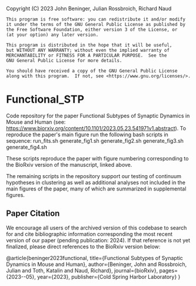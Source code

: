 Copyright (C) 2023 John Beninger, Julian Rossbroich, Richard Naud

    This program is free software: you can redistribute it and/or modify
    it under the terms of the GNU General Public License as published by
    the Free Software Foundation, either version 3 of the License, or
    (at your option) any later version.

    This program is distributed in the hope that it will be useful,
    but WITHOUT ANY WARRANTY; without even the implied warranty of
    MERCHANTABILITY or FITNESS FOR A PARTICULAR PURPOSE.  See the
    GNU General Public License for more details.

    You should have received a copy of the GNU General Public License
    along with this program.  If not, see <https://www.gnu.org/licenses/>.


# Functional_STP
Code repository for the paper Functional Subtypes of Synaptic Dynamics in Mouse and Human (see: https://www.biorxiv.org/content/10.1101/2023.05.23.541971v1.abstract).
To reproduce the paper's main figure run the following bash scripts in sequence:
run_fits.sh
generate_fig1.sh
generate_fig2.sh
generate_fig3.sh
generate_fig4.sh

These scripts reproduce the paper with figure numbering corresponding to the BioRxiv version of the manuscript, linked above.  

The remaining scripts in the repository support our testing of continuum hypotheses in clustering as well as additional analyses not included in the main figures of the paper, many of which are summarized in supplemental figures.

## Paper Citation
We encourage all users of the archived version of this codebase to search for and cite bibliographic information corresponding the most recent version of our paper (pending publication: 2024). If that reference is not yet finalized, please direct references to the BioRxiv version below:  

@article{beninger2023functional,
  title={Functional Subtypes of Synaptic Dynamics in Mouse and Human},
  author={Beninger, John and Rossbroich, Julian and Toth, Katalin and Naud, Richard},
  journal={bioRxiv},
  pages={2023--05},
  year={2023},
  publisher={Cold Spring Harbor Laboratory}
}
